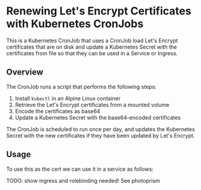 # Renewing Let's Encrypt Certificates with Kubernetes CronJobs

This is a Kubernetes CronJob that uses a CronJob load Let's Encrypt certificates that are on disk and update a Kubernetes Secret with the certificates from file so that they can be used in a Service or Ingress.

## Overview

The CronJob runs a script that performs the following steps:

1. Install `kubectl` in an Alpine Linux container
2. Retrieve the Let's Encrypt certificates from a mounted volume
3. Encode the certificates as base64
4. Update a Kubernetes Secret with the base64-encoded certificates

The CronJob is scheduled to run once per day, and updates the Kubernetes Secret with the new certificates if they have been updated by Let's Encrypt.

## Usage

To use this as the cert we can use it in a service as follows:

TODO: show ingress and rolebinding needed! See photoprism